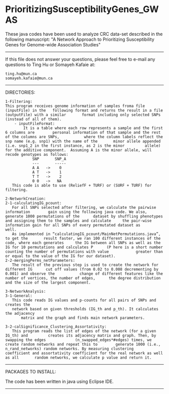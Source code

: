 # PrioritizingSusceptibilityGenes_GWAS
These java codes have been used to analyze CRC data-set described in the following manuscript: "A Network Approach to Prioritizing Susceptibility Genes for Genome-wide Association Studies"

------------------------------------------------------------------
If this file does not answer your questions, please
feel free to e-mail any questions to Ting Hu or Somayeh Kafaie at:

    ting.hu@mun.ca
    somayeh.kafaie@mun.ca

------------------------------------------------------------------

DIRECTORIES:

    1-Filtering:    	 
	This program receives genome information of samples froma file (inputFile) in the 	following format and returns the result in a file (outputFile) with a similar 		format including only selected SNPs (instead of all of them).
        - inputFileFormat:
            It is a table where each row represents a sample and the first 6 columns are 	    personal information of that sample and the rest of the columns are SNPs, 		    where the column labels reflect the snp name (e.g. snp1) with the name of the 	    minor allele appended (i.e. snp1_2 in the first instance, as 2 is the minor 	    allele) for the additive component.  Assuming A is the minor allele, will 		    recode genotypes as follows:
                SNP       SNP_A
                ---       -----
                A A   ->    0
                A T   ->    1
                T T   ->    2
                0 0   ->   NA
 	   This code is able to use (ReliefF + TURF) or (SURF + TURF) for filtering.

    2-NetworkCreation:       
	2-1-calculatingIG_pcount: 
	   For all SNPs selected after filtering, we calculate the pairwise information 	   gain using the following java code. We also, generate 1000 permutations of the 	   dataset by shuffling phenotypes and assigning them to the samples and calculate 	   the pair-wise information gain for all SNPs of every permutated dataset as 		   well.
	   As implemented in “calculatingIG_pcount/MainNetPermutations.java”, to get the 	   result faster, we ran 100 different instances of the code, where each generates 	   the IG between all SNPs as well as the IG for 10 permutations and calculates P 	   (P here is a short number counting the number of permutations with value 		   greater than or equal to the value of the IG for our dataset). 
	2-2-mergingPerms_netParameters:
	   The result of the previous step is used to create the network for different IG 	   cut off values (from 0.02 to 0.008 decrementing by 0.001) and observe the 		   change of different features like the number of vertices, the number of edges, 	   the degree distribution and the size of the largest component.

    3-NetworkAnalysis:   
	3-1-General:
	   This code reads IG values and p-counts for all pairs of SNPs and creates the
 	   network based on given thresholds (IG_th and p_th). It calculates the adjacency
           matrix and the graph and finds main network parameters.

	3-2-calSignificance_Clustering_Assortativity:
	   This program reads the list of edges of the network (for a given IG_th) and 		   creates its adjacency matrix and graph. Then, by swapping the edges 			   (n_swapped_edges*#edges) times, we create random networks and repeat this to 	   generate 1000 (i.e., n_rand_networks) random networks. By measuring clustering 	   coefficient and assortativity coefficient for the real network as well as all 	   random networks, we calculate p value and return it.

------------------------------------------------------------------
PACKAGES TO INSTALL:

  The code has been written in java using Eclipse IDE.

------------------------------------------------------------------
